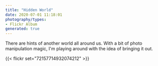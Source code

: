 ```yaml
---
title: "Hidden World"
date: 2020-07-01 11:18:01
photography/types:
- Flickr Album
generated: true
---
```

There are hints of another world all around us. With a bit of photo manipulation magic, I'm playing around with the idea of bringing it out.

{{< flickr set="72157714932074212" >}}
